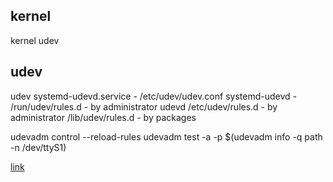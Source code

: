 ## kernel
kernel
  udev


## udev
udev
  systemd-udevd.service  - /etc/udev/udev.conf
    systemd-udevd  - /run/udev/rules.d  - by administrator
    udevd            /etc/udev/rules.d  - by administrator
                     /lib/udev/rules.d  - by packages

udevadm control --reload-rules
udevadm test -a -p  $(udevadm info -q path -n /dev/ttyS1)

[link](https://wiki.debian.org/udev)
